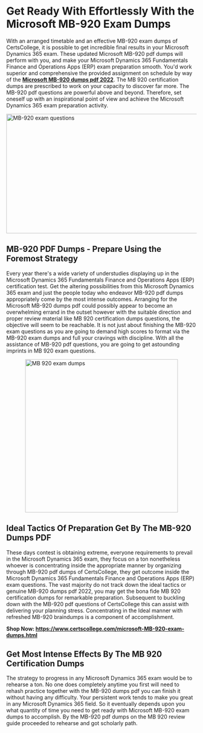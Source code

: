 <h1><strong>Get Ready With Effortlessly With the Microsoft MB-920 Exam Dumps&nbsp;</strong></h1>
<p><span style="font-weight: 400;">With an arranged timetable and an effective  MB-920 exam dumps of CertsCollege, it is possible to get incredible final results in your Microsoft Dynamics 365 exam. These updated Microsoft MB-920 pdf dumps will perform with you, and make your Microsoft Dynamics 365 Fundamentals Finance and Operations Apps (ERP) exam preparation smooth. You'd work superior and comprehensive the provided assignment on schedule by way of the <strong><a href="https://www.certscollege.com/microsoft-MB-920-exam-dumps.html">Microsoft MB-920 dumps pdf 2022</a></strong>. The MB 920 certification dumps are prescribed to work on your capacity to discover far more. The  MB-920 pdf questions are powerful above and beyond. Therefore, set oneself up with an inspirational point of view and achieve the Microsoft Dynamics 365 exam preparation activity.&nbsp;</span></p>
<p><span style="font-weight: 400;"><img style="display: block; margin-left: auto; margin-right: auto;" src="https://i.ibb.co/CPDK3ps/Yellow-and-Blue-Initiative-Blog-Banner.png" alt="MB-920 exam questions" width="559" height="315" /></span></p>
<h2><strong>MB-920 PDF Dumps - Prepare Using the Foremost Strategy</strong></h2>
<p><span style="font-weight: 400;">Every year there's a wide variety of understudies displaying up in the Microsoft Dynamics 365 Fundamentals Finance and Operations Apps (ERP) certification test. Get the altering possibilities from this Microsoft Dynamics 365 exam and just the people today who endeavor MB-920 pdf dumps appropriately come by the most intense outcomes. Arranging for the Microsoft MB-920 dumps pdf could possibly appear to become an overwhelming errand in the outset however with the suitable direction and proper review material like MB 920 certification dumps questions, the objective will seem to be reachable. It is not just about finishing the MB-920 exam questions as you are going to demand high scores to format via the MB-920 exam dumps and full your cravings with discipline. With all the assistance of MB-920 pdf questions, you are going to get astounding imprints in MB 920 exam questions.</span></p>
<p><span style="font-weight: 400;"><a href="https://tinyurl.com/u7bnud8x"><img style="display: block; margin-left: auto; margin-right: auto;" src="https://i.ibb.co/9tMrhdY/Teacher-Appreciation-Invitation.png" alt="MB 920 exam dumps " width="404" height="404" /></a></span></p>
<h2><strong>Ideal Tactics Of Preparation Get By The MB-920 Dumps PDF</strong></h2>
<p><span style="font-weight: 400;">These days contest is obtaining extreme, everyone requirements to prevail in the Microsoft Dynamics 365 exam, they focus on a ton nonetheless whoever is concentrating inside the appropriate manner by organizing through MB-920 pdf dumps of CertsCollege, they get outcome inside the Microsoft Dynamics 365 Fundamentals Finance and Operations Apps (ERP) exam questions. The vast majority do not track down the ideal tactics or genuine MB-920 dumps pdf 2022, you may get the bona fide MB 920 certification dumps for remarkable preparation. Subsequent to buckling down with the  MB-920 pdf questions of CertsCollege this can assist with delivering your planning stress. Concentrating in the Ideal manner with refreshed MB-920 braindumps is a component of accomplishment.</span></p>
<p><span style="font-weight: 400;"><strong>Shop Now: <a href="https://www.certscollege.com/microsoft-MB-920-exam-dumps.html">https://www.certscollege.com/microsoft-MB-920-exam-dumps.html</a></strong></span></p>
<h2><strong>Get Most Intense Effects By The MB 920 Certification Dumps</strong></h2>
<p><span style="font-weight: 400;">The strategy to progress in any Microsoft Dynamics 365 exam would be to rehearse a ton. No one does completely anytime you first will need to rehash practice together with the MB-920 dumps pdf you can finish it without having any difficulty. Your persistent work tends to make you great in any Microsoft Dynamics 365 field. So it eventually depends upon you what quantity of time you need to get ready with Microsoft MB-920 exam dumps to accomplish. By the MB-920 pdf dumps on the MB 920 review guide proceeded to rehearse and got scholarly path.</span></p>
